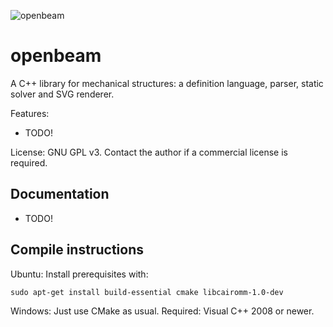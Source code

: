 ![openbeam](https://raw.githubusercontent.com/jlblancoc/openbeam/master/doc/logo.jpg)

# openbeam
A C++ library for mechanical structures: a definition language, parser, static solver and SVG renderer.

Features: 
 - TODO!


License: GNU GPL v3. Contact the author if a commercial license is required.

## Documentation
 - TODO!

## Compile instructions
Ubuntu: Install prerequisites with:

```
sudo apt-get install build-essential cmake libcairomm-1.0-dev
```

Windows: Just use CMake as usual. Required: Visual C++ 2008 or newer.


